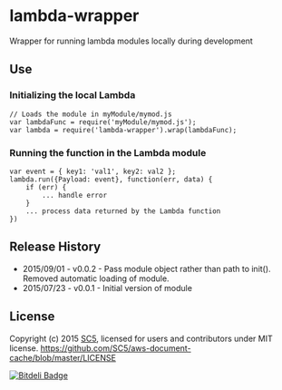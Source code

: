 # lambda-wrapper
Wrapper for running lambda modules locally during development

## Use 

### Initializing the local Lambda

    // Loads the module in myModule/mymod.js
    var lambdaFunc = require('myModule/mymod.js');
    var lambda = require('lambda-wrapper').wrap(lambdaFunc);

### Running the function in the Lambda module

    var event = { key1: 'val1', key2: val2 };
    lambda.run({Payload: event}, function(err, data) {
        if (err) {
            ... handle error
        }
        ... process data returned by the Lambda function
    })

## Release History

* 2015/09/01 - v0.0.2 - Pass module object rather than path to init().
                        Removed automatic loading of module.
* 2015/07/23 - v0.0.1 - Initial version of module

## License

Copyright (c) 2015 [SC5](http://sc5.io/), licensed for users and contributors under MIT license.
https://github.com/SC5/aws-document-cache/blob/master/LICENSE


[![Bitdeli Badge](https://d2weczhvl823v0.cloudfront.net/SC5/lambda-local/trend.png)](https://bitdeli.com/free "Bitdeli Badge")
